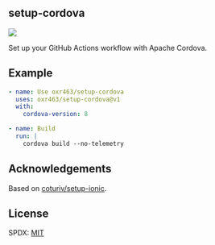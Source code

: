 ## setup-cordova

[![](https://github.com/oxr463/setup-cordova/workflows/CI/badge.svg)](https://github.com/oxr463/setup-cordova/actions)

Set up your GitHub Actions workflow with Apache Cordova.

## Example

```yaml
- name: Use oxr463/setup-cordova
  uses: oxr463/setup-cordova@v1
  with:
    cordova-version: 8

- name: Build
  run: |
    cordova build --no-telemetry
```

## Acknowledgements

Based on [coturiv/setup-ionic](https://github.com/coturiv/setup-ionic).

## License

SPDX: [MIT](LICENSE)
